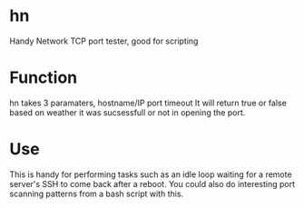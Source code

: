 hn
==

Handy Network TCP port tester, good for scripting

Function
===
hn takes 3 paramaters, hostname/IP port timeout
It will return true or false based on weather it was sucsessfull or not in opening the port.

Use
===
This is handy for performing tasks such as an idle loop waiting for a remote server's SSH to come back after a reboot. You could also do interesting port scanning patterns from a bash script with this.


